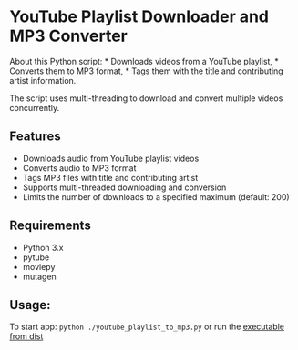 # YouTube Playlist Downloader and MP3 Converter

About this Python script:
    * Downloads videos from a YouTube playlist, 
    * Converts them to MP3 format, 
    * Tags them with the title and contributing artist information. 

The script uses multi-threading to download and convert multiple videos concurrently.

## Features

- Downloads audio from YouTube playlist videos
- Converts audio to MP3 format
- Tags MP3 files with title and contributing artist
- Supports multi-threaded downloading and conversion
- Limits the number of downloads to a specified maximum (default: 200)

## Requirements

- Python 3.x
- pytube
- moviepy
- mutagen

## Usage: 

To start app: ```python ./youtube_playlist_to_mp3.py```
or run the [executable from dist](dist/youtube_playlist_to_mp3.exe)